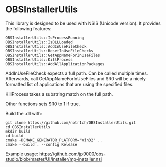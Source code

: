 # OBSInstallerUtils
This library is designed to be used with NSIS (Unicode version). It provides the following features:

```
OBSInstallerUtils::IsProcessRunning
OBSInstallerUtils::IsDLLLoaded
OBSInstallerUtils::AddInUseFileCheck
OBSInstallerUtils::ResetInUseFileChecks
OBSInstallerUtils::GetAppNameForInUseFiles
OBSInstallerUtils::KillProcess
OBSInstallerUtils::AddAllApplicationPackages
```

AddInUseFileCheck expects a full path. Can be called multiple times. Afterwards, call GetAppNameForInUseFiles and $R0 will be a nicely formatted list of applications that are using the specified files.

KillProcess takes a substring match on the full path.

Other functions sets $R0 to 1 if true.

Build the .dll with: 
```
git clone https://github.com/notr1ch/OBSInstallerUtils.git
cd OBSInstallerUtils
mkdir build
cd build
cmake -DCMAKE_GENERATOR_PLATFORM="Win32" ..
cmake --build . --config Release
```


Example usage: https://github.com/jp9000/obs-studio/blob/master/UI/installer/mp-installer.nsi
